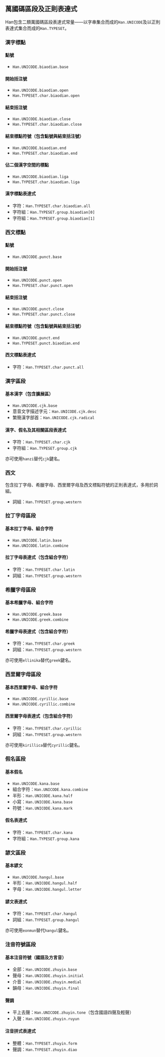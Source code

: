 
<section class='self-contained'>

 萬國碼區段及正則表達式 <!-- #unicode -->
--------------------
Han包含二類萬國碼區段表達式常量——以字串集合而成的`Han.UNICODE`及以正則表達式集合而成的`Han.TYPESET`。


### 漢字標點 <!-- #unicode-cjk-biaodian -->
#### 點號
- `Han.UNICODE.biaodian.base`

#### 開始括注號
- `Han.UNICODE.biaodian.open`
- `Han.TYPESET.char.biaodian.open`

#### 結束括注號
- `Han.UNICODE.biaodian.close`
- `Han.TYPESET.char.biaodian.close`

#### 結束標點符號（包含點號與結束括注號）
- `Han.UNICODE.biaodian.end`
- `Han.TYPESET.char.biaodian.end`

#### 佔二個漢字空間的標點
- `Han.UNICODE.biaodian.liga`
- `Han.TYPESET.char.biaodian.liga`

#### 漢字標點表達式
- 字符：`Han.TYPESET.char.biaodian.all`
- 字符組：`Han.TYPESET.group.biaodian[0]`
- 字符組：`Han.TYPESET.group.biaodian[1]`

<!-- !!!!!!!!!!!!!!!!!!!!!!!!!!!!!!!!!!!!!!!!!!! -->

### 西文標點 <!-- #unicode-western-punct -->
#### 點號
- `Han.UNICODE.punct.base`

#### 開始括注號
- `Han.UNICODE.punct.open`
- `Han.TYPESET.char.punct.open`

#### 結束括注號
- `Han.UNICODE.punct.close`
- `Han.TYPESET.char.punct.close`

#### 結束標點符號（包含點號與結束括注號）
- `Han.UNICODE.punct.end`
- `Han.TYPESET.punct.biaodian.end`

#### 西文標點表達式
- 字符：`Han.TYPESET.char.punct.all`

<!-- !!!!!!!!!!!!!!!!!!!!!!!!!!!!!!!!!!!!!!!!!!! -->

### 漢字區段 <!-- #unicode-cjk -->
#### 基本漢字（包含擴展區）
- `Han.UNICODE.cjk.base`
- 意音文字描述字元：`Han.UNICODE.cjk.desc`
- 繁簡漢字部首：`Han.UNICODE.cjk.radical`

#### 漢字、假名及其相關區段表達式
- 字符：`Han.TYPESET.char.cjk`
- 字符組：`Han.TYPESET.group.cjk`

<div class="info">

亦可使用`hanzi`替代`cjk`鍵名。
</div>

<!-- !!!!!!!!!!!!!!!!!!!!!!!!!!!!!!!!!!!!!!!!!!! -->

### 西文 <!-- #unicode-western -->
包含拉丁字母、希臘字母、西里爾字母及西文標點符號的正則表達式，多用於詞組。

- 詞組：`Han.TYPESET.group.western`

<!-- !!!!!!!!!!!!!!!!!!!!!!!!!!!!!!!!!!!!!!!!!!! -->

### 拉丁字母區段 <!-- #unicode-latin -->
#### 基本拉丁字母、組合字符
- `Han.UNICODE.latin.base`
- `Han.UNICODE.latin.combine`

#### 拉丁字母表達式（包含組合字符）
- 字符：`Han.TYPESET.char.latin`
- 詞組：`Han.TYPESET.group.western`

<!-- !!!!!!!!!!!!!!!!!!!!!!!!!!!!!!!!!!!!!!!!!!! -->

### 希臘字母區段 <!-- #unicode-greek -->
#### 基本希臘字母、組合字符
- `Han.UNICODE.greek.base`
- `Han.UNICODE.greek.combine`

#### 希臘字母表達式（包含組合字符）
- 字符：`Han.TYPESET.char.greek`
- 詞組：`Han.TYPESET.group.western`

<div class="info">

亦可使用`ellinika`替代`greek`鍵名。
</div>

<!-- !!!!!!!!!!!!!!!!!!!!!!!!!!!!!!!!!!!!!!!!!!! -->

### 西里爾字母區段  <!-- #unicode-cyrillic -->
#### 基本西里爾字母、組合字符
- `Han.UNICODE.cyrillic.base`
- `Han.UNICODE.cyrillic.combine`

#### 西里爾字母表達式（包含組合字符）
- 字符：`Han.TYPESET.char.cyrillic`
- 詞組：`Han.TYPESET.group.western`

<div class="info">

亦可使用`kirillica`替代`cyrillic`鍵名。
</div>

<!-- !!!!!!!!!!!!!!!!!!!!!!!!!!!!!!!!!!!!!!!!!!! -->

### 假名區段  <!-- #unicode-kana -->
#### 基本假名
- `Han.UNICODE.kana.base`
- 組合字符：`Han.UNICODE.kana.combine`
- 半形：`Han.UNICODE.kana.half`
- 小寫：`Han.UNICODE.kana.base`
- 符號：`Han.UNICODE.kana.mark`

#### 假名表達式
- 字符：`Han.TYPESET.char.kana`
- 字符組：`Han.TYPESET.group.kana`

<!-- !!!!!!!!!!!!!!!!!!!!!!!!!!!!!!!!!!!!!!!!!!! -->

### 諺文區段  <!-- #unicode-eonmun -->
#### 基本諺文
- `Han.UNICODE.hangul.base`
- 半形：`Han.UNICODE.hangul.half`
- 字母：`Han.UNICODE.hangul.letter`

#### 諺文表達式
- 字符：`Han.TYPESET.char.hangul`
- 詞組：`Han.TYPESET.group.hangul`

<div class="info">

亦可使用`eonmun`替代`hangul`鍵名。
</div>

<!-- !!!!!!!!!!!!!!!!!!!!!!!!!!!!!!!!!!!!!!!!!!! -->

### 注音符號區段  <!-- #unicode-zhuyin -->
#### 基本注音符號（國語及方言音）
- 全部：`Han.UNICODE.zhuyin.base`
- 聲母：`Han.UNICODE.zhuyin.initial`
- 介音：`Han.UNICODE.zhuyin.medial`
- 韻母：`Han.UNICODE.zhuyin.final`

#### 聲調
- 平上去聲：`Han.UNICODE.zhuyin.tone`（包含國語四聲及輕聲）
- 入聲：`Han.UNICODE.zhuyin.ruyun`

#### 注音拼式表達式
- 整體：`Han.TYPESET.zhuyin.form`
- 聲調：`Han.TYPESET.zhuyin.diao`

</section>
